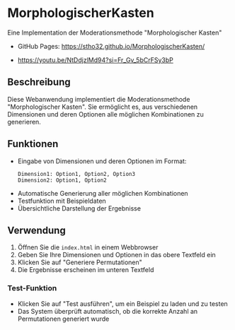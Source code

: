 # MorphologischerKasten
Eine Implementation der Moderationsmethode "Morphologischer Kasten"

- GitHub Pages: https://stho32.github.io/MorphologischerKasten/

- https://youtu.be/NtDdjzlMd94?si=Fr_Gv_5bCrFSy3bP

## Beschreibung
Diese Webanwendung implementiert die Moderationsmethode "Morphologischer Kasten". Sie ermöglicht es, aus verschiedenen Dimensionen und deren Optionen alle möglichen Kombinationen zu generieren.

## Funktionen
- Eingabe von Dimensionen und deren Optionen im Format:
  ```
  Dimension1: Option1, Option2, Option3
  Dimension2: Option1, Option2
  ```
- Automatische Generierung aller möglichen Kombinationen
- Testfunktion mit Beispieldaten
- Übersichtliche Darstellung der Ergebnisse

## Verwendung
1. Öffnen Sie die `index.html` in einem Webbrowser
2. Geben Sie Ihre Dimensionen und Optionen in das obere Textfeld ein
3. Klicken Sie auf "Generiere Permutationen"
4. Die Ergebnisse erscheinen im unteren Textfeld

### Test-Funktion
- Klicken Sie auf "Test ausführen", um ein Beispiel zu laden und zu testen
- Das System überprüft automatisch, ob die korrekte Anzahl an Permutationen generiert wurde
